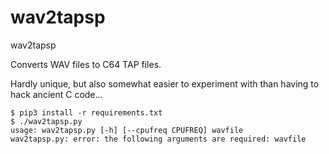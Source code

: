 # wav2tapsp
wav2tapsp

Converts WAV files to C64 TAP files.

Hardly unique, but also somewhat easier to experiment with than having to hack ancient C code...

```
$ pip3 install -r requirements.txt
$ ./wav2tapsp.py
usage: wav2tapsp.py [-h] [--cpufreq CPUFREQ] wavfile
wav2tapsp.py: error: the following arguments are required: wavfile
```
